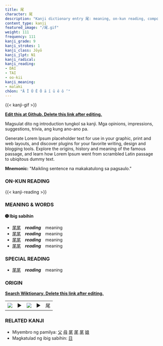```yaml
---
title: 尾
character: 尾
description: "Kanji dictionary entry 尾: meaning, on-kun reading, compounds, origin, related kanji"
content_type: kanji
featured_image: "/尾.gif"
weight: 111
frequency: 111
kanji_grade: 9
kanji_strokes: 1
kanji_class: Jōyō
kanji_jlpt: N1
kanji_radical: 
kanji_reading: 
- DAI
- TAI
- oo-kii
kanji_meaning:
- malaki
chōon: "Ā Ī Ū Ē Ō ā ī ū ē ō ’"
---
```

[//]: # (Don't edit the line below. Kanji animated GIF code is automatically generated.)
{{< kanji-gif >}}

[//]: # (Edit below this line.)

**[Edit this at Github. Delete this link after editing.](https://github.com/tim0g/tim/tree/main/content/kanji/尾/index.md)**

Magsulat dito ng introduction tungkol sa kanji. Mga opinions, impressions, suggestions, trivia, ang kung ano-ano pa.

Generate Lorem Ipsum placeholder text for use in your graphic, print and web layouts, and discover plugins for your favorite writing, design and blogging tools. Explore the origins, history and meaning of the famous passage, and learn how Lorem Ipsum went from scrambled Latin passage to ubiqitous dummy text.
 
**Mnemonic:** "Maikling sentence na makakatulong sa pagsaulo."

### ON-KUN READING

[//]: # (Don't edit the line below. ON-KUN READING code is automatically generated.)
{{< kanji-reading >}}

### MEANING & WORDS

#### ➊ **Ibig sabihin**
  - [尾](../尾)[尾](../尾)　***reading***　meaning
  - [尾](../尾)[尾](../尾)　***reading***　meaning
  - [尾](../尾)[尾](../尾)　***reading***　meaning
  - [尾](../尾)[尾](../尾)　***reading***　meaning

### SPECIAL READING
  - [尾](../尾)[尾](../尾)　***reading***　meaning

### ORIGIN

**[Search Wiktionary. Delete this link after editing.](https://wiktionary.org/wiki/尾)**
<table class="kanji-table"><tr><td>
<img src="60px-尾-bronze.svg.png">
</td><td>▶</td><td>
<img src="60px-尾-oracle.svg.png">
</td><td>▶</td>
<td class="kanji-origin">尾</td>
</tr></table>

### RELATED KANJI
- Miyembro ng pamilya: [父](../父) [母](../母) [尾](../尾) [尾](../尾) [尾](../尾) [娘](../娘)
- Magkatulad ng ibig sabihin: [日](../日)
